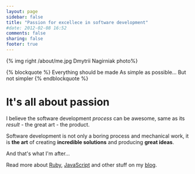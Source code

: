 ```yaml
---
layout: page
sidebar: false
title: "Passion for excellece in software development"
#date: 2012-02-08 16:52
comments: false
sharing: false
footer: true
---
```


{% img right /about/me.jpg Dmytrii Nagirniak photo%}


{% blockquote %}
Everything should be made
As simple as possible...
But not simpler
{% endblockquote %}


It's all about passion
==================================================

I believe the software development *process* can be awesome, same as its *result* - the great art - the product.

Software development is not only a boring process and mechanical work,
it is **the art** of creating **incredible solutions** and producing **great ideas**.

And that's what I'm after...

Read more about [Ruby](/blog/categories/ruby/), [JavaScript](/blog/categories/javascript/) and other stuff on my [blog](/blog/archives/).
